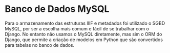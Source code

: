 # Banco de Dados MySQL

Para o armazenamento das estruturas IIIF e metadados foi utilizado o SGBD MySQL, por ser a escolha mais comum e fácil de se trabalhar com o Django. No entanto não usamos o MySQL diretamente, mas sim o ORM do Django, que permite a criação de modelos em Python que são convertidos para tabelas no banco de dados.
